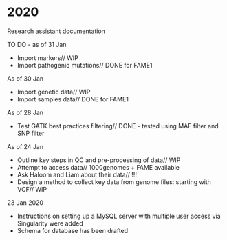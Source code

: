 # 2020
Research assistant documentation

TO DO - as of 31 Jan
- Import markers// WIP
- Import pathogenic mutations// DONE for FAME1

As of 30 Jan
- Import genetic data// WIP
- Import samples data// DONE for FAME1

As of 28 Jan
- Test GATK best practices filtering// DONE - tested using MAF filter and SNP filter

As of 24 Jan
- Outline key steps in QC and pre-processing of data// WIP
- Attempt to access data// 1000genomes + FAME available
- Ask Haloom and Liam about their data// !!!
- Design a method to collect key data from genome files: starting with VCF// WIP

23 Jan 2020
- Instructions on setting up a MySQL server with multiple user access via Singularity were added
- Schema for database has been drafted
